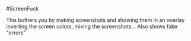 #ScreenFuck

This bothers you by making screenshots and showing them in an overlay inverting the screen colors, mixing the screenshots... Also shows fake "errors"
